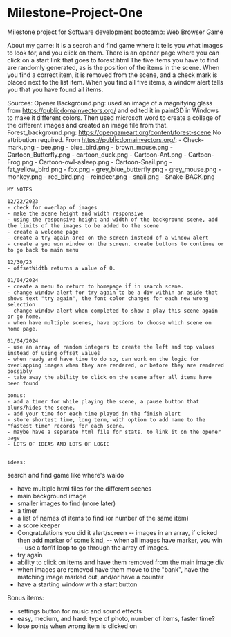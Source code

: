 # Milestone-Project-One

Milestone project for Software development bootcamp: Web Browser Game

About my game:
It is a search and find game where it tells you what images to look for, and you click on them. 
There is an opener page where you can click on a start link that goes to forest.html
The five items you have to find are randomly generated, as is the position of the items in the scene. 
When you find a correct item, it is removed from the scene, and a check mark is placed next to the list item.
When you find all five items, a window alert tells you that you have found all items.


Sources:
Opener Background.png: used an image of a magnifying glass from https://publicdomainvectors.org/ and edited it in paint3D in Windows to make it different colors. Then used microsoft word to create a collage of the different images and created an image file from that.
Forest_background.png: https://opengameart.org/content/forest-scene No attribution required. 
From https://publicdomainvectors.org/:
    - Check-mark.png
    - bee.png
    - blue_bird.png
    - brown_mouse.png
    - Cartoon_Butterfly.png
    - cartoon_duck.png
    - Cartoon-Ant.png
    - Cartoon-Frog.png
    - Cartoon-owl-asleep.png
    - Cartoon-Snail.png
    - fat_yellow_bird.png
    - fox.png
    - grey_blue_butterfly.png
    - grey_mouse.png
    - monkey.png
    - red_bird.png
    - reindeer.png
    - snail.png
    - Snake-BACK.png
    
    MY NOTES

    12/22/2023
    - check for overlap of images
    - make the scene height and width responsive
    - using the responsive height and width of the background scene, add the limits of the images to be added to the scene
    - create a welcome page
    - create a try again area on the screen instead of a window alert
    - create a you won window on the screen. create buttons to continue or to go back to main menu
    
    12/30/23
    - offsetWidth returns a value of 0. 

    01/04/2024
    - create a menu to return to homepage if in search scene.
    - change window alert for try again to be a div within an aside that shows text "try again", the font color changes for each new wrong selection
    - change window alert when completed to show a play this scene again or go home.
    - when have multiple scenes, have options to choose which scene on home page.
    
    01/04/2024
    - use an array of random integers to create the left and top values instead of using offset values
    - when ready and have time to do so, can work on the logic for overlapping images when they are rendered, or before they are rendered possibly
    - take away the ability to click on the scene after all items have been found

    bonus:
    - add a timer for while playing the scene, a pause button that blurs/hides the scene.
    - add your time for each time played in the finish alert
    - store shortest time, long term, with option to add name to the "fastest time" records for each scene.
    - maybe have a separate html file for stats. to link it on the opener page
    - LOTS OF IDEAS AND LOTS OF LOGIC
    
    
    ideas:

search and find game like where's waldo
- have multiple html files for the different scenes
- main background image
- smaller images to find (more later)
- a timer
- a list of names of items to find (or number of the same item)
- a score keeper
- Congratulations you did it alert/screen
    -- images in an array, if clicked then add marker of some kind, 
    -- when all images have marker, you win
    -- use a for/if loop to go through the array of images.
- try again
- ability to click on items and have them removed from the main image div
- when images are removed have them move to the "bank", have the matching image marked out, and/or have a counter
- have a starting window with a start button 


Bonus items:

- settings button for music and sound effects 
- easy, medium, and hard: type of photo, number of items, faster time?
- lose points when wrong item is clicked on
    
    
    